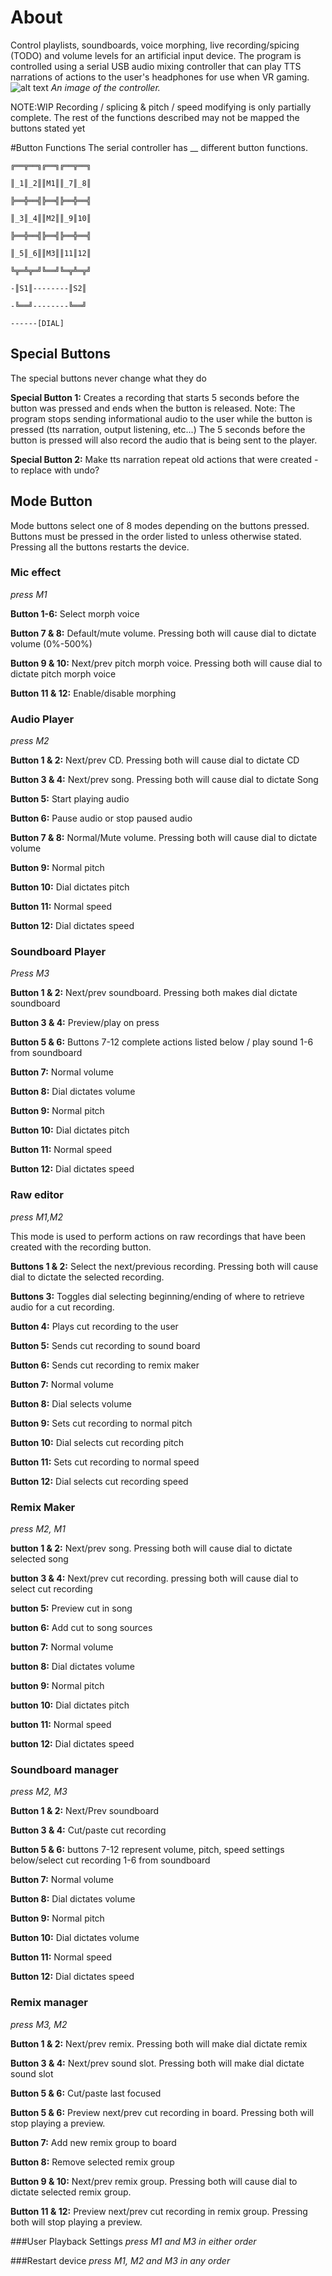 # About
Control playlists, soundboards, voice morphing, live recording/spicing (TODO) and volume levels for an artificial input device. The program is controlled using a serial USB audio mixing controller that can play TTS narrations of actions to the user's headphones for use when VR gaming.
![alt text](https://github.com/TrevorBivi/MicTools/raw/master/images/audio_mixer.jpg)
*An image of the controller.*


NOTE:WIP Recording / splicing & pitch / speed modifying is only partially complete. The rest of the functions described may not be mapped the buttons stated yet

#Button Functions
The serial controller has __ different button functions.

`╔══╦══╗╔══╗╔══╦══╗`

`║_1║_2║║M1║║_7║_8║`

`╠══╬══╣╠══╣╠══╬══╣`

`║_3║_4║║M2║║_9║10║`

`╠══╬══╣╠══╣╠══╬══╣`

`║_5║_6║║M3║║11║12║`

`╚╦═╩╦═╝╚══╝╚═╦╩═╦╝`

`-║S1║--------║S2║`

`-╚══╝--------╚══╝`
 
`------[DIAL]`

## Special Buttons
The special buttons never change what they do

**Special Button 1:** Creates a recording that starts 5 seconds before the button was pressed and ends when the button is released. Note: The program stops sending informational audio to the user while the button is pressed (tts narration, output listening, etc...) The 5 seconds before the button is pressed will also record the audio that is being sent to the player.

**Special Button 2:** Make tts narration repeat old actions that were created - to replace with undo?

## Mode Button
Mode buttons select one of 8 modes depending on the buttons pressed. Buttons must be pressed in the order listed to unless otherwise stated. Pressing all the buttons restarts the device.

### Mic effect
_press M1_

**Button 1-6:** Select morph voice 

**Button 7 & 8:** Default/mute volume. Pressing both will cause dial to dictate volume (0%-500%)

**Button 9 & 10:** Next/prev pitch morph voice. Pressing both will cause dial to dictate pitch morph voice

**Button 11 & 12:** Enable/disable morphing

### Audio Player
_press M2_

**Button 1 & 2:** Next/prev CD. Pressing both will cause dial to dictate CD

**Button 3 & 4:** Next/prev song. Pressing both will cause dial to dictate Song

**Button 5:** Start playing audio

**Button 6:** Pause audio or stop paused audio

**Button 7 & 8:** Normal/Mute volume. Pressing both will cause dial to dictate volume

**Button 9:** Normal pitch

**Button 10:** Dial dictates pitch

**Button 11:** Normal speed

**Button 12:** Dial dictates speed

### Soundboard Player
_Press M3_

**Button 1 & 2:** Next/prev soundboard. Pressing both makes dial dictate soundboard

**Button 3 & 4:** Preview/play on press

**Button 5 & 6:** Buttons 7-12 complete actions listed below / play sound 1-6 from soundboard

**Button 7:** Normal volume

**Button 8:** Dial dictates volume

**Button 9:** Normal pitch

**Button 10:** Dial dictates pitch

**Button 11:** Normal speed

**Button 12:** Dial dictates speed

### Raw editor
_press M1,M2_

This mode is used to perform actions on raw recordings that have been created with the recording button.

**Buttons 1 & 2:** Select the next/previous recording. Pressing both will cause dial to dictate the selected recording.

**Buttons 3:** Toggles dial selecting beginning/ending of where to retrieve audio for a cut recording.

**Button 4:** Plays cut recording to the user

**Button 5:** Sends cut recording to sound board

**Button 6:** Sends cut recording to remix maker

**Button 7:** Normal volume

**Button 8:** Dial selects volume

**Button 9:** Sets cut recording to normal pitch

**Button 10:** Dial selects cut recording pitch

**Button 11:** Sets cut recording to normal speed

**Button 12:** Dial selects cut recording speed

### Remix Maker
_press M2, M1_

**button 1 & 2:** Next/prev song. Pressing both will cause dial to dictate selected song

**button 3 & 4:** Next/prev cut recording. pressing both will cause dial to select cut recording

**button 5:** Preview cut in song

**button 6:** Add cut to song sources

**button 7:** Normal volume

**button 8:** Dial dictates volume

**button 9:** Normal pitch

**button 10:** Dial dictates pitch

**button 11:** Normal speed

**button 12:** Dial dictates speed

### Soundboard manager
_press M2, M3_

**Button 1 & 2:** Next/Prev soundboard 

**Button 3 & 4:** Cut/paste cut recording

**Button 5 & 6:** buttons 7-12 represent volume, pitch, speed settings below/select cut recording 1-6 from soundboard

**Button 7:** Normal volume

**Button 8:** Dial dictates volume

**Button 9:** Normal pitch

**Button 10:** Dial dictates volume

**Button 11:** Normal speed

**Button 12:** Dial dictates speed

### Remix manager
_press M3, M2_

**Button 1 & 2:** Next/prev remix. Pressing both will make dial dictate remix

**Button 3 & 4:** Next/prev sound slot. Pressing both will make dial dictate sound slot

**Button 5 & 6:** Cut/paste last focused                                                                           

**Button 5 & 6:** Preview next/prev cut recording in board. Pressing both will stop playing a preview.

**Button 7:** Add new remix group to board

**Button 8:** Remove selected remix group

**Button 9 & 10:** Next/prev remix group. Pressing both will cause dial to dictate selected remix group.

**Button 11 & 12:** Preview next/prev cut recording in remix group. Pressing both will stop playing a preview.

###User Playback Settings
_press M1 and M3 in either order_

###Restart device
_press M1, M2 and M3 in any order_